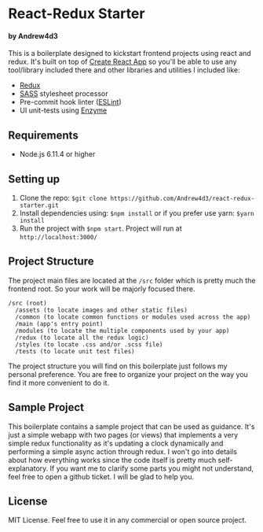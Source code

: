 # React-Redux Starter
#### by Andrew4d3
This is a boilerplate designed to kickstart frontend projects using react and redux. It's built on top of [Create React App](https://github.com/facebookincubator/create-react-app) so you'll be able to use any tool/library included there and other libraries and utilities I included like:
- [Redux](https://redux.js.org/)
- [SASS](http://sass-lang.com/) stylesheet processor
- Pre-commit hook linter ([ESLint](https://eslint.org/))
- UI unit-tests using [Enzyme](https://eslint.org/)

## Requirements
- Node.js 6.11.4 or higher

## Setting up
1. Clone the repo: `$git clone https://github.com/Andrew4d3/react-redux-starter.git`
2. Install dependencies using: `$npm install` or if you prefer use yarn: `$yarn install`
3. Run the project with `$npm start`. Project will run at `http://localhost:3000/`

## Project Structure
The project main files are located at the `/src` folder which is pretty much the frontend root. So your work will be majorly focused there.
```
/src (root)
  /assets (to locate images and other static files)
  /common (to locate common functions or modules used across the app)
  /main (app's entry point)
  /modules (to locate the multiple components used by your app)
  /redux (to locate all the redux logic)
  /styles (to locate .css and/or .scss file)
  /tests (to locate unit test files)
```
The project structure you will find on this boilerplate just follows my personal preference. You are free to organize your project on the way you find it more convenient to do it.

## Sample Project
This boilerplate contains a sample project that can be used as guidance. It's just a simple webapp with two pages (or views) that implements a very simple redux functionality as it's updating a clock dynamically and performing a simple async action through redux. I won't go into details about how everything works since the code itself is pretty much self-explanatory. If you want me to clarify some parts you might not understand, feel free to open a github ticket. I will be glad to help you.

## License
MIT License. Feel free to use it in any commercial or open source project.
